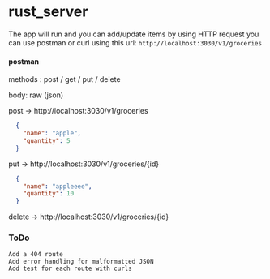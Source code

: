 # rust_server

The app will run and you can add/update items by using HTTP request you can use postman or curl using this url: `http://localhost:3030/v1/groceries`

#### postman
methods : post / get / put / delete

body: raw (json)

post -> http://localhost:3030/v1/groceries
```json
  {
    "name": "apple",
    "quantity": 5
  }
```
put -> http://localhost:3030/v1/groceries/{id}
```json
  {
    "name": "appleeee",
    "quantity": 10
  }
```

delete -> http://localhost:3030/v1/groceries/{id}

### ToDo

    Add a 404 route
    Add error handling for malformatted JSON
    Add test for each route with curls
